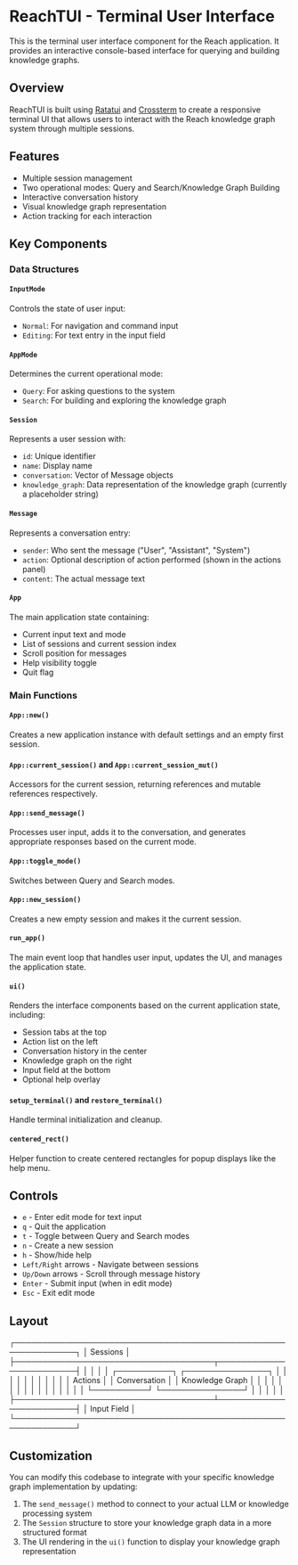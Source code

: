 # ReachTUI - Terminal User Interface

This is the terminal user interface component for the Reach application. It provides an interactive console-based interface for querying and building knowledge graphs.

## Overview

ReachTUI is built using [Ratatui](https://github.com/ratatui-org/ratatui) and [Crossterm](https://github.com/crossterm-rs/crossterm) to create a responsive terminal UI that allows users to interact with the Reach knowledge graph system through multiple sessions.

## Features

- Multiple session management
- Two operational modes: Query and Search/Knowledge Graph Building
- Interactive conversation history
- Visual knowledge graph representation
- Action tracking for each interaction

## Key Components

### Data Structures

#### `InputMode`
Controls the state of user input:
- `Normal`: For navigation and command input
- `Editing`: For text entry in the input field

#### `AppMode`
Determines the current operational mode:
- `Query`: For asking questions to the system
- `Search`: For building and exploring the knowledge graph

#### `Session`
Represents a user session with:
- `id`: Unique identifier
- `name`: Display name
- `conversation`: Vector of Message objects
- `knowledge_graph`: Data representation of the knowledge graph (currently a placeholder string)

#### `Message`
Represents a conversation entry:
- `sender`: Who sent the message ("User", "Assistant", "System")
- `action`: Optional description of action performed (shown in the actions panel)
- `content`: The actual message text

#### `App`
The main application state containing:
- Current input text and mode
- List of sessions and current session index
- Scroll position for messages
- Help visibility toggle
- Quit flag

### Main Functions

#### `App::new()`
Creates a new application instance with default settings and an empty first session.

#### `App::current_session()` and `App::current_session_mut()`
Accessors for the current session, returning references and mutable references respectively.

#### `App::send_message()`
Processes user input, adds it to the conversation, and generates appropriate responses based on the current mode.

#### `App::toggle_mode()`
Switches between Query and Search modes.

#### `App::new_session()`
Creates a new empty session and makes it the current session.

#### `run_app()`
The main event loop that handles user input, updates the UI, and manages the application state.

#### `ui()`
Renders the interface components based on the current application state, including:
- Session tabs at the top
- Action list on the left
- Conversation history in the center
- Knowledge graph on the right
- Input field at the bottom
- Optional help overlay

#### `setup_terminal()` and `restore_terminal()`
Handle terminal initialization and cleanup.

#### `centered_rect()`
Helper function to create centered rectangles for popup displays like the help menu.

## Controls

- `e` - Enter edit mode for text input
- `q` - Quit the application
- `t` - Toggle between Query and Search modes
- `n` - Create a new session
- `h` - Show/hide help
- `Left/Right` arrows - Navigate between sessions
- `Up/Down` arrows - Scroll through message history
- `Enter` - Submit input (when in edit mode)
- `Esc` - Exit edit mode

## Layout
┌─────────────────────────────────────────────────────────────┐
│                         Sessions                            │
├────────────────────────────────────┬────────────────────────┤
│                                    │                        │
│    ┌──────────┐ ┌───────────────┐  │                        │
│    │          │ │               │  │                        │
│    │ Actions  │ │ Conversation  │  │   Knowledge Graph      │
│    │          │ │               │  │                        │
│    │          │ │               │  │                        │
│    └──────────┘ └───────────────┘  │                        │
│                                    │                        │
├────────────────────────────────────┴────────────────────────┤
│                       Input Field                           │
└─────────────────────────────────────────────────────────────┘

## Customization

You can modify this codebase to integrate with your specific knowledge graph implementation by updating:

1. The `send_message()` method to connect to your actual LLM or knowledge processing system
2. The `Session` structure to store your knowledge graph data in a more structured format
3. The UI rendering in the `ui()` function to display your knowledge graph representation